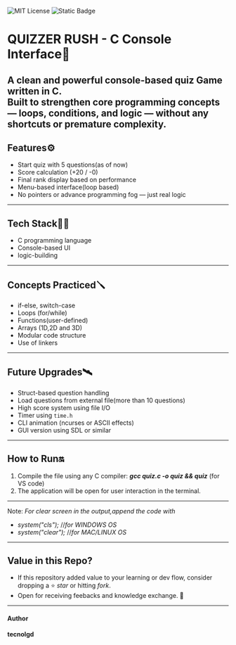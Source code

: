 ![MIT License](https://img.shields.io/github/license/tecnolgd/C-BASED-QUIZ-GAME-CLI?style=flat)
![Static Badge](https://img.shields.io/badge/Open-Source-Blue)

# QUIZZER RUSH - C Console Interface🎯

A clean and powerful console-based quiz Game written in C.  
Built to strengthen core programming concepts — loops, conditions, and logic — without any shortcuts or premature complexity.
---
## Features⚙️
* Start quiz with 5 questions(as of now)
* Score calculation (+20 / -0)
* Final rank display based on performance
* Menu-based interface(loop based)
* No pointers or advance programming fog — just real logic
---
##  Tech Stack🚀🚀

* C programming language 
* Console-based UI
* logic-building
---
##  Concepts Practiced🪛

* if-else, switch-case
* Loops (for/while)
* Functions(user-defined)
* Arrays (1D,2D and 3D)
* Modular code structure
* Use of linkers
---
## Future Upgrades🛰️

* Struct-based question handling
* Load questions from external file(more than 10 questions)
* High score system using file I/O
* Timer using `time.h`
* CLI animation (ncurses or ASCII effects)
* GUI version using SDL or similar
---
## How to Run🔛
1) Compile the file using any C compiler:
     ***gcc quiz.c -o quiz && quiz*** (for VS code)
2) The application will be open for user interaction in the terminal.

---
Note: *For clear screen in the output,append the code with*
* *system("cls");*
//*for WINDOWS OS*
* *system("clear");*
//*for MAC/LINUX OS*  

---
## Value in this Repo?
* If this repository added value to your learning or dev flow, consider dropping a ⭐ *star* or hitting *fork*.
* Open for  receiving feebacks and knowledge exchange. 🚀
---

#### Author
**tecnolgd**
